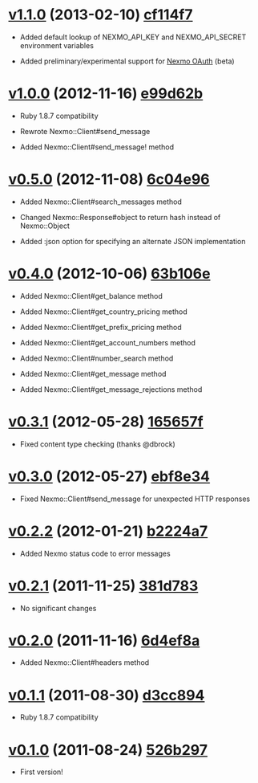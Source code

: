 # [v1.1.0](https://github.com/timcraft/nexmo/tree/v1.1.0) (2013-02-10) [cf114f7](https://github.com/timcraft/nexmo/commit/cf114f783d85a2681954c56ad5003cb53540f903)

  * Added default lookup of NEXMO_API_KEY and NEXMO_API_SECRET environment variables

  * Added preliminary/experimental support for [Nexmo OAuth](https://labs.nexmo.com/#oauth) (beta)

# [v1.0.0](https://github.com/timcraft/nexmo/tree/v1.0.0) (2012-11-16) [e99d62b](https://github.com/timcraft/nexmo/commit/e99d62bddbb7e9b25b57b27518edcc7eeb7d91b8)

  * Ruby 1.8.7 compatibility

  * Rewrote Nexmo::Client#send_message

  * Added Nexmo::Client#send_message! method

# [v0.5.0](https://github.com/timcraft/nexmo/tree/v0.5.0) (2012-11-08) [6c04e96](https://github.com/timcraft/nexmo/commit/6c04e96f4016133f5c87f876939a2c10795f946e)

  * Added Nexmo::Client#search_messages method

  * Changed Nexmo::Response#object to return hash instead of Nexmo::Object

  * Added :json option for specifying an alternate JSON implementation

# [v0.4.0](https://github.com/timcraft/nexmo/tree/v0.4.0) (2012-10-06) [63b106e](https://github.com/timcraft/nexmo/commit/63b106e6ab0becb03fd78a6735e26d64f4d182ec)

  * Added Nexmo::Client#get_balance method

  * Added Nexmo::Client#get_country_pricing method

  * Added Nexmo::Client#get_prefix_pricing method

  * Added Nexmo::Client#get_account_numbers method

  * Added Nexmo::Client#number_search method

  * Added Nexmo::Client#get_message method

  * Added Nexmo::Client#get_message_rejections method

# [v0.3.1](https://github.com/timcraft/nexmo/tree/v0.3.1) (2012-05-28) [165657f](https://github.com/timcraft/nexmo/commit/165657f5912ffd819533d6d722d1302baabc7ca2)

  * Fixed content type checking (thanks @dbrock)

# [v0.3.0](https://github.com/timcraft/nexmo/tree/v0.3.0) (2012-05-27) [ebf8e34](https://github.com/timcraft/nexmo/commit/ebf8e34bf84bdac32f4596a052d4c8b0e45b2dcc)

  * Fixed Nexmo::Client#send_message for unexpected HTTP responses

# [v0.2.2](https://github.com/timcraft/nexmo/tree/v0.2.2) (2012-01-21) [b2224a7](https://github.com/timcraft/nexmo/commit/b2224a7811c8171d86e990dbc90ea68b322db0aa)

  * Added Nexmo status code to error messages

# [v0.2.1](https://github.com/timcraft/nexmo/tree/v0.2.1) (2011-11-25) [381d783](https://github.com/timcraft/nexmo/commit/381d78326894b95802ae8e65e13117fcf2f00a55)

  * No significant changes

# [v0.2.0](https://github.com/timcraft/nexmo/tree/v0.2.0) (2011-11-16) [6d4ef8a](https://github.com/timcraft/nexmo/commit/6d4ef8ac588bec38016dac18dc064ebcf419bc15)

  * Added Nexmo::Client#headers method

# [v0.1.1](https://github.com/timcraft/nexmo/tree/v0.1.1) (2011-08-30) [d3cc894](https://github.com/timcraft/nexmo/commit/d3cc894ead96929edd71fba58d6661d8fb2841bb)

  * Ruby 1.8.7 compatibility

# [v0.1.0](https://github.com/timcraft/nexmo/tree/v0.1.0) (2011-08-24) [526b297](https://github.com/timcraft/nexmo/commit/526b297791bc6449d87f94c6a4dcc809d291e73a)

  * First version!
